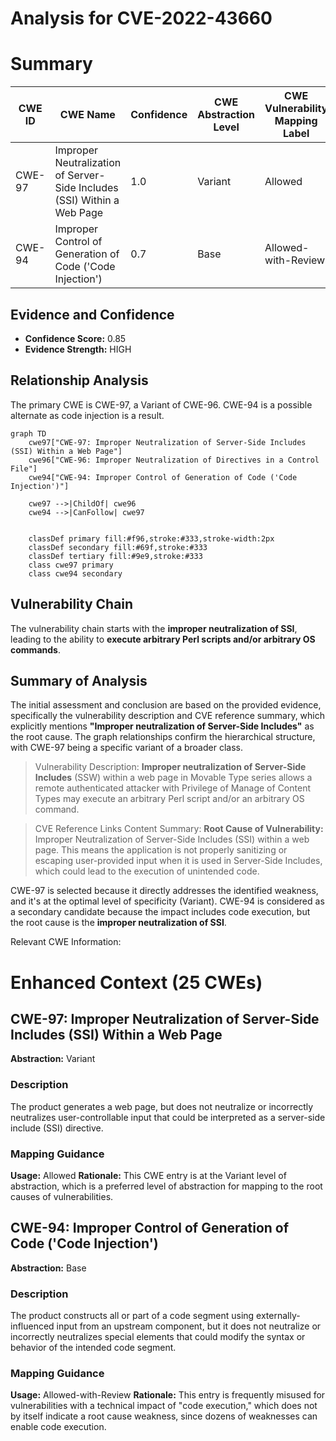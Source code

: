 # Analysis for CVE-2022-43660

# Summary
| CWE ID | CWE Name | Confidence | CWE Abstraction Level | CWE Vulnerability Mapping Label | CWE-Vulnerability Mapping Notes |
|---|---|---|---|---|---|
| CWE-97 | Improper Neutralization of Server-Side Includes (SSI) Within a Web Page | 1.0 | Variant | Allowed | Primary CWE |
| CWE-94 | Improper Control of Generation of Code ('Code Injection') | 0.7 | Base | Allowed-with-Review | Secondary Candidate |

## Evidence and Confidence

*   **Confidence Score:** 0.85
*   **Evidence Strength:** HIGH

## Relationship Analysis
The primary CWE is CWE-97, a Variant of CWE-96. CWE-94 is a possible alternate as code injection is a result.

```mermaid
graph TD
    cwe97["CWE-97: Improper Neutralization of Server-Side Includes (SSI) Within a Web Page"]
    cwe96["CWE-96: Improper Neutralization of Directives in a Control File"]
    cwe94["CWE-94: Improper Control of Generation of Code ('Code Injection')"]

    cwe97 -->|ChildOf| cwe96
    cwe94 -->|CanFollow| cwe97
    

    classDef primary fill:#f96,stroke:#333,stroke-width:2px
    classDef secondary fill:#69f,stroke:#333
    classDef tertiary fill:#9e9,stroke:#333
    class cwe97 primary
    class cwe94 secondary
```

## Vulnerability Chain
The vulnerability chain starts with the **improper neutralization of SSI**, leading to the ability to **execute arbitrary Perl scripts and/or arbitrary OS commands**.

## Summary of Analysis
The initial assessment and conclusion are based on the provided evidence, specifically the vulnerability description and CVE reference summary, which explicitly mentions **"Improper neutralization of Server-Side Includes"** as the root cause. The graph relationships confirm the hierarchical structure, with CWE-97 being a specific variant of a broader class.

> Vulnerability Description: **Improper neutralization of Server-Side Includes** (SSW) within a web page in Movable Type series allows a remote authenticated attacker with Privilege of Manage of Content Types may execute an arbitrary Perl script and/or an arbitrary OS command.

> CVE Reference Links Content Summary: **Root Cause of Vulnerability:** Improper Neutralization of Server-Side Includes (SSI) within a web page. This means the application is not properly sanitizing or escaping user-provided input when it is used in Server-Side Includes, which could lead to the execution of unintended code.

CWE-97 is selected because it directly addresses the identified weakness, and it's at the optimal level of specificity (Variant). CWE-94 is considered as a secondary candidate because the impact includes code execution, but the root cause is the **improper neutralization of SSI**.

Relevant CWE Information:

# Enhanced Context (25 CWEs)

## CWE-97: Improper Neutralization of Server-Side Includes (SSI) Within a Web Page
**Abstraction:** Variant

### Description
The product generates a web page, but does not neutralize or incorrectly neutralizes user-controllable input that could be interpreted as a server-side include (SSI) directive.

### Mapping Guidance
**Usage:** Allowed
**Rationale:** This CWE entry is at the Variant level of abstraction, which is a preferred level of abstraction for mapping to the root causes of vulnerabilities.

## CWE-94: Improper Control of Generation of Code ('Code Injection')
**Abstraction:** Base

### Description
The product constructs all or part of a code segment using externally-influenced input from an upstream component, but it does not neutralize or incorrectly neutralizes special elements that could modify the syntax or behavior of the intended code segment.

### Mapping Guidance
**Usage:** Allowed-with-Review
**Rationale:** This entry is frequently misused for vulnerabilities with a technical impact of "code execution," which does not by itself indicate a root cause weakness, since dozens of weaknesses can enable code execution.